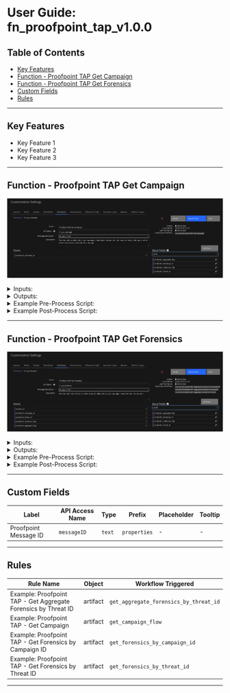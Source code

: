 <!--
  This User README.md is generated by running:
  "resilient-circuits docgen -p fn_proofpoint_tap --only-user-guide"

  It is best edited using a Text Editor with a Markdown Previewer. VS Code
  is a good example. Checkout https://guides.github.com/features/mastering-markdown/
  for tips on writing with Markdown

  If you make manual edits and run docgen again, a .bak file will be created

  Store any screenshots in the "doc/screenshots" directory and reference them like:
  ![screenshot: screenshot_1](./screenshots/screenshot_1.png)
-->

# **User Guide:** fn_proofpoint_tap_v1.0.0

## Table of Contents
- [Key Features](#key-features)
- [Function - Proofpoint TAP Get Campaign](#function---proofpoint-tap-get-campaign)
- [Function - Proofpoint TAP Get Forensics](#function---proofpoint-tap-get-forensics)
- [Custom Fields](#custom-fields)
- [Rules](#rules)

---

## Key Features
<!--
  List the Key Features of the Integration
-->
* Key Feature 1
* Key Feature 2
* Key Feature 3

---

## Function - Proofpoint TAP Get Campaign


 ![screenshot: fn-proofpoint-tap-get-campaign ](./screenshots/fn-proofpoint-tap-get-campaign.png)

<details><summary>Inputs:</summary>
<p>

| Name | Type | Required | Example | Tooltip |
| ---- | :--: | :------: | ------- | ------- |
| `proofpoint_campaign_id` | `text` | No | `-` | - |

</p>
</details>

<details><summary>Outputs:</summary>
<p>

```python
results = {
    # TODO: Copy and paste an example of the Function Output within this code block.
    # To see view the output of a Function, run resilient-circuits in DEBUG mode and invoke the Function. 
    # The Function results will be printed in the logs: "resilient-circuits run --loglevel=DEBUG"
}
```

</p>
</details>

<details><summary>Example Pre-Process Script:</summary>
<p>

```python
inputs.proofpoint_campaign_id = artifact.value
```

</p>
</details>

<details><summary>Example Post-Process Script:</summary>
<p>

```python
incident.addNote(results.data)

```

</p>
</details>

---
## Function - Proofpoint TAP Get Forensics


 ![screenshot: fn-proofpoint-tap-get-forensics ](./screenshots/fn-proofpoint-tap-get-forensics.png)

<details><summary>Inputs:</summary>
<p>

| Name | Type | Required | Example | Tooltip |
| ---- | :--: | :------: | ------- | ------- |
| `incident_id` | `number` | No | `-` | - |
| `proofpoint_aggregate_flag` | `boolean` | No | `-` | - |
| `proofpoint_campaign_id` | `text` | No | `-` | - |
| `proofpoint_malicious_flag` | `boolean` | No | `-` | - |
| `proofpoint_threat_id` | `text` | No | `-` | - |

</p>
</details>

<details><summary>Outputs:</summary>
<p>

```python
results = {
    # TODO: Copy and paste an example of the Function Output within this code block.
    # To see view the output of a Function, run resilient-circuits in DEBUG mode and invoke the Function. 
    # The Function results will be printed in the logs: "resilient-circuits run --loglevel=DEBUG"
}
```

</p>
</details>

<details><summary>Example Pre-Process Script:</summary>
<p>

```python
inputs.proofpoint_threat_id = artifact.value
inputs.proofpoint_aggregate_flag = True
```

</p>
</details>

<details><summary>Example Post-Process Script:</summary>
<p>

```python
incident.addNote(results.data)
```

</p>
</details>

---


## Custom Fields
| Label | API Access Name | Type | Prefix | Placeholder | Tooltip |
| ----- | --------------- | ---- | ------ | ----------- | ------- |
| Proofpoint Message ID | `messageID` | `text` | `properties` | - | - |

---


## Rules
| Rule Name | Object | Workflow Triggered |
| --------- | ------ | ------------------ |
| Example: Proofpoint TAP - Get Aggregate Forensics by Threat ID | artifact | `get_aggregate_forensics_by_threat_id` |
| Example: Proofpoint TAP - Get Campaign | artifact | `get_campaign_flow` |
| Example: Proofpoint TAP - Get Forensics by Campaign ID | artifact | `get_forensics_by_campaign_id` |
| Example: Proofpoint TAP - Get Forensics by Threat ID | artifact | `get_forensics_by_threat_id` |

---

<!--
## Inform Resilient Users
  Use this section to optionally provide additional information so that Resilient playbook 
  designer can get the maximum benefit of your integration.
-->